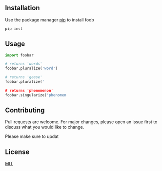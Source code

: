 



## Installation

Use the package manager [pip](https://pip.pypa.io/en/stable/) to install foob

```bash
pip inst 
```

## Usage

```python
import foobar

# returns 'words'
foobar.pluralize('word')

# returns 'geese'
foobar.pluralize('

# returns 'phenomenon'
foobar.singularize('phenomen
```

## Contributing

Pull requests are welcome. For major changes, please open an issue first
to discuss what you would like to change.

Please make sure to updat

## License

[MIT](https://choosealicense.com/licenses/mit/)
